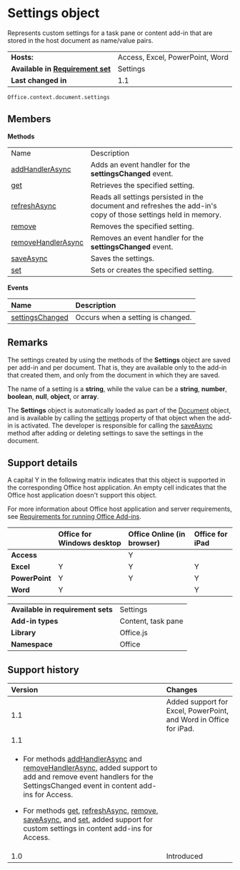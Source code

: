 
# Settings object
Represents custom settings for a task pane or content add-in that are stored in the host document as name/value pairs.

|||
|:-----|:-----|
|**Hosts:**|Access, Excel, PowerPoint, Word|
|**Available in [Requirement set](../../docs/overview/specify-office-hosts-and-api-requirements.md)**|Settings|
|**Last changed in**|1.1|

```
Office.context.document.settings
```


## Members


**Methods**

|||
|:-----|:-----|
|Name|Description|
|[addHandlerAsync](../../reference/shared/settings.addhandlerasync.md)|Adds an event handler for the  **settingsChanged** event.|
|[get](../../reference/shared/settings.get.md)|Retrieves the specified setting.|
|[refreshAsync](../../reference/shared/settings.refreshasync.md)|Reads all settings persisted in the document and refreshes the add-in's copy of those settings held in memory.|
|[remove](../../reference/shared/settings.remove.md)|Removes the specified setting.|
|[removeHandlerAsync](../../reference/shared/settings.removehandlerasync.md)|Removes an event handler for the  **settingsChanged** event.|
|[saveAsync](../../reference/shared/settings.saveasync.md)|Saves the settings.|
|[set](../../reference/shared/settings.set.md)|Sets or creates the specified setting.|

**Events**


|**Name**|**Description**|
|:-----|:-----|
|[settingsChanged](../../reference/shared/settings.settingschangedevent.md)|Occurs when a setting is changed.|

## Remarks

The settings created by using the methods of the  **Settings** object are saved per add-in and per document. That is, they are available only to the add-in that created them, and only from the document in which they are saved.

The name of a setting is a  **string**, while the value can be a  **string**,  **number**,  **boolean**,  **null**,  **object**, or  **array**.

The  **Settings** object is automatically loaded as part of the [Document](../../reference/shared/document.md) object, and is available by calling the [settings](../../reference/shared/document.settings.md) property of that object when the add-in is activated. The developer is responsible for calling the [saveAsync](../../reference/shared/settings.saveasync.md) method after adding or deleting settings to save the settings in the document.


## Support details


A capital Y in the following matrix indicates that this object is supported in the corresponding Office host application. An empty cell indicates that the Office host application doesn't support this object.

For more information about Office host application and server requirements, see [Requirements for running Office Add-ins](../../docs/overview/requirements-for-running-office-add-ins.md).


||**Office for Windows desktop**|**Office Online (in browser)**|**Office for iPad**|
|:-----|:-----|:-----|:-----|
|**Access**||Y||
|**Excel**|Y|Y|Y|
|**PowerPoint**|Y|Y|Y|
|**Word**|Y||Y|

|||
|:-----|:-----|
|**Available in requirement sets**|Settings|
|**Add-in types**|Content, task pane|
|**Library**|Office.js|
|**Namespace**|Office|

## Support history




|**Version**|**Changes**|
|:-----|:-----|
|1.1|Added support for Excel, PowerPoint, and Word in Office for iPad.|
|1.1|
<ul xmlns:xlink="http://www.w3.org/1999/xlink" xmlns:mtps="http://msdn2.microsoft.com/mtps" xmlns:MSHelp="http://msdn.microsoft.com/mshelp" xmlns:mshelp="http://msdn.microsoft.com/mshelp" xmlns:ddue="http://ddue.schemas.microsoft.com/authoring/2003/5" xmlns:msxsl="urn:schemas-microsoft-com:xslt"><li><p>For methods <a href="7c4780cf-a779-4ac9-a362-c0bacae64a96.htm">addHandlerAsync</a> and <a href="735a255b-2a86-4b43-b1fa-e2a305815615.htm">removeHandlerAsync</a>, added support  to add and remove event handlers for the <span class="keyword">SettingsChanged</span> event in content add-ins for Access. </p></li><li><p>For methods  <a href="aeac06dd-994e-4235-b208-1bd117395296.htm">get</a>, <a href="53a52c47-24b4-4d2d-b840-fe1b242cd795.htm">refreshAsync</a>, <a href="a92446bf-de65-45bd-8412-36ea8e77c5a2.htm">remove</a>, <a href="7147c221-937c-477c-98a6-f59d6200c27b.htm">saveAsync</a>, and <a href="4e2c9758-953e-41e8-aca6-d8daf764a584.htm">set</a>, added support for custom settings in content add-ins for Access.</p></li></ul>|
|1.0|Introduced|
